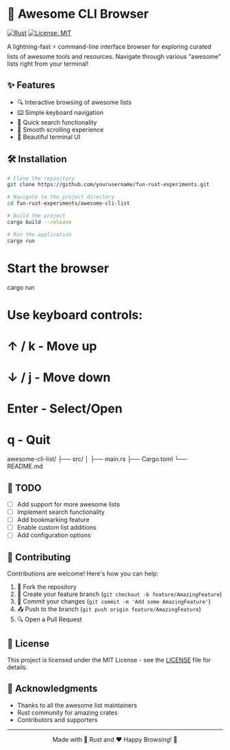 # 🚀 Awesome CLI Browser

[![Rust](https://img.shields.io/badge/rust-%23000000.svg?style=for-the-badge&logo=rust&logoColor=white)](https://www.rust-lang.org/)
[![License: MIT](https://img.shields.io/badge/License-MIT-yellow.svg)](https://opensource.org/licenses/MIT)

A lightning-fast ⚡ command-line interface browser for exploring curated lists of awesome tools and resources. Navigate through various "awesome" lists right from your terminal!

## ✨ Features

- 🔍 Interactive browsing of awesome lists
- ⌨️ Simple keyboard navigation
- 🎯 Quick search functionality
- 💫 Smooth scrolling experience
- 🎨 Beautiful terminal UI

## 🛠️ Installation

```bash
# Clone the repository
git clone https://github.com/yourusername/fun-rust-experiments.git

# Navigate to the project directory
cd fun-rust-experiments/awesome-cli-list

# Build the project
cargo build --release

# Run the application
cargo run
```

# Start the browser

cargo run

# Use keyboard controls:

# ↑ / k - Move up

# ↓ / j - Move down

# Enter - Select/Open

# q - Quit

awesome-cli-list/
├── src/
│ ├── main.rs
├── Cargo.toml
└── README.md

## 🎯 TODO

- [ ] Add support for more awesome lists
- [ ] Implement search functionality
- [ ] Add bookmarking feature
- [ ] Enable custom list additions
- [ ] Add configuration options

## 🤝 Contributing

Contributions are welcome! Here's how you can help:

1. 🍴 Fork the repository
2. 🌿 Create your feature branch (`git checkout -b feature/AmazingFeature`)
3. 💾 Commit your changes (`git commit -m 'Add some AmazingFeature'`)
4. 📤 Push to the branch (`git push origin feature/AmazingFeature`)
5. 🔍 Open a Pull Request

## 📝 License

This project is licensed under the MIT License - see the [LICENSE](LICENSE) file for details.

## 💖 Acknowledgments

- Thanks to all the awesome list maintainers
- Rust community for amazing crates
- Contributors and supporters

---

<div align="center">

Made with 🦀 Rust and ❤️
Happy Browsing! 🎉

</div>
